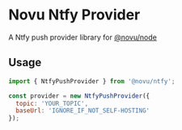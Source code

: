 # Novu Ntfy Provider

A Ntfy push provider library for [@novu/node](https://github.com/novuhq/novu)

## Usage

```javascript
import { NtfyPushProvider } from '@novu/ntfy';

const provider = new NtfyPushProvider({
  topic: 'YOUR_TOPIC',
  baseUrl: 'IGNORE_IF_NOT_SELF-HOSTING'
});
```

